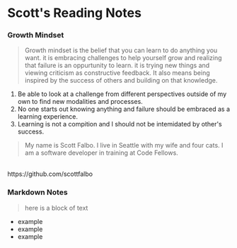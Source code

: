 # Scott's Reading Notes

### Growth Mindset

> Growth mindset is the belief that you can learn to do anything you want.  it is embracing challenges to help yourself grow and realizing that failure is an oppurtunity to learn.  it is trying new things and viewing criticism as constructive feedback.  It also means being inspired by the success of others and building on that knowledge.

1. Be able to look at a challenge from different perspectives outside of my own to find new modalities and processes.
2. No one starts out knowing anything and failure should be embraced as a learning experience.
3. Learning is not a compition and I should not be intemidated by other's success.

> My name is Scott Falbo.  I live in Seattle with my wife and four cats.  I am a software developer in training at Code Fellows.
<br>
https://github.com/scottfalbo

### Markdown Notes
> here is a block of text
- example
- example
- example
